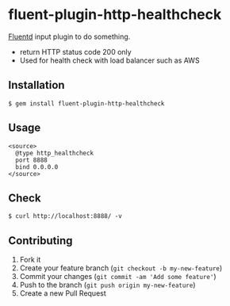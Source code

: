 # fluent-plugin-http-healthcheck

[Fluentd](https://fluentd.org/) input plugin to do something.

* return HTTP status code 200 only
* Used for health check with load balancer such as AWS

## Installation

```
$ gem install fluent-plugin-http-healthcheck
```

## Usage

```
<source>
  @type http_healthcheck
  port 8888
  bind 0.0.0.0
</source>
```

## Check


```
$ curl http://localhost:8888/ -v
```


## Contributing

1. Fork it
2. Create your feature branch (`git checkout -b my-new-feature`)
3. Commit your changes (`git commit -am 'Add some feature'`)
4. Push to the branch (`git push origin my-new-feature`)
5. Create a new Pull Request
